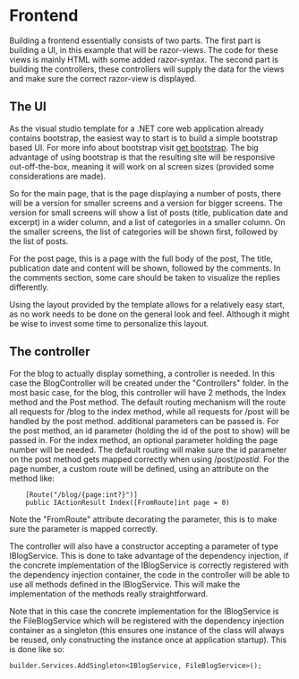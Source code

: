 # Frontend

Building a frontend essentially consists of two parts. The first part is building a UI, in this example that will be razor-views. The code for these views is mainly HTML with some added razor-syntax. The second part is building the controllers, these controllers will supply the data for the views and make sure the correct razor-view is displayed.

## The UI

As the visual studio template for a .NET core web application already contains bootstrap, the easiest way to start is to build a simple bootstrap based UI. For more info about bootstrap visit [get bootstrap](http://getbootstrap.com). The big advantage of using bootstrap is that the resulting site will be responsive out-off-the-box, meaning it will work on al screen sizes (provided some considerations are made).

So for the main page, that is the page displaying a number of posts, there will be a version for smaller screens and a version for bigger screens. The version for small screens will show a list of posts (title, publication date and excerpt) in a wider column, and a list of categories in a smaller column. On the smaller screens, the list of categories will be shown first, followed by the list of posts.

For the post page, this is a page with the full body of the post, The title, publication date and content will be shown, followed by the comments. In the comments section, some care should be taken to visualize the replies differently.

Using the layout provided by the template allows for a relatively easy start, as no work needs to be done on the general look and feel. Although it might be wise to invest some time to personalize this layout.

## The controller

For the blog to actually display something, a controller is needed. In this case the BlogController will be created under the "Controllers" folder. In the most basic case, for the blog, this controller will have 2 methods, the Index method and the Post method. The default routing mechanism will the route all requests for /blog to the index method, while all requests for /post will be handled by the post method. additional parameters can be passed is. For the post method, an id parameter (holding the id of the post to show) will be passed in. For the index method, an optional parameter holding the page number will be needed. The default routing will make sure the id parameter on the post method gets mapped correctly when using /post/_postid_. For the page number, a custom route will be defined, using an attribute on the method like:

```
    [Route("/blog/{page:int?}")]
    public IActionResult Index([FromRoute]int page = 0)
```

Note the "FromRoute" attribute decorating the parameter, this is to make sure the parameter is mapped correctly.

The controller will also have a constructor accepting a parameter of type IBlogService. This is done to take advantage of the dependency injection, if the concrete implementation of the IBlogService is correctly registered with the dependency injection container, the code in the controller will be able to use all methods defined in the IBlogService. This will make the implementation of the methods really straightforward.

Note that in this case the concrete implementation for the IBlogService is the FileBlogService which will be registered with the dependency injection container as a singleton (this ensures one instance of the class will always be reused, only constructing the instance once at application startup). This is done like so:

```
builder.Services.AddSingleton<IBlogService, FileBlogService>();
```
